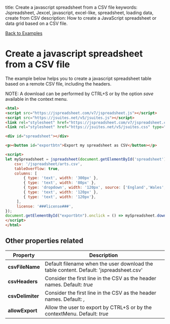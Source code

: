 title: Create a javascript spreadsheet from a CSV file
keywords: Jspreadsheet, Jexcel, javascript, excel-like, spreadsheet, loading data, create from CSV
description: How to create a JavaScript spreadsheet or data grid based on a CSV file.

[Back to Examples](/docs/v7/examples "Back to the examples section")

# Create a javascript spreadsheet from a CSV file

The example below helps you to create a javascript spreadsheet table based on a remote CSV file, including the headers.

NOTE: A download can be performed by CTRL+S or by the option _save_ available in the context menu.

```html
<html>
<script src="https://jspreadsheet.com/v7/jspreadsheet.js"></script>
<script src="https://jsuites.net/v5/jsuites.js"></script>
<link rel="stylesheet" href="https://jspreadsheet.com/v7/jspreadsheet.css" type="text/css" />
<link rel="stylesheet" href="https://jsuites.net/v5/jsuites.css" type="text/css" />

<div id="spreadsheet"></div>

<p><button id="exportbtn">Export my spreadsheet as CSV</button></p>

<script>
let mySpreadsheet = jspreadsheet(document.getElementById('spreadsheet'), {
    csv: '/jspreadsheet/arts.csv',
    tableOverflow: true,
    columns: [
        { type: 'text', width: '300px' },
        { type: 'text', width: '80px' },
        { type: 'dropdown', width: '120px', source: ['England','Wales','Northern Ireland','Scotland'] },
        { type: 'text', width: '120px' },
        { type: 'text', width: '120px'},
     ],
     license: '###license###',
});
document.getElementById("exportbtn").onclick = () => mySpreadsheet.download();
</script>
</html>
```
   

## Other properties related

| Property         | Description                                                                            |
| -----------------|----------------------------------------------------------------------------------------|
| **csvFileName**  | Default filename when the user download the table content. Default: 'jspreadsheet.csv' |
| **csvHeaders**   | Consider the first line in the CSV as the header names. Default: _true_                |
| **csvDelimiter** | Consider the first line in the CSV as the header names. Default: _,_                   |
| **allowExport**  | Allow the user to export by CTRL+S or by the contextMenu. Default: _true_              |


